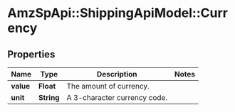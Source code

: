# AmzSpApi::ShippingApiModel::Currency

## Properties
Name | Type | Description | Notes
------------ | ------------- | ------------- | -------------
**value** | **Float** | The amount of currency. | 
**unit** | **String** | A 3-character currency code. | 


